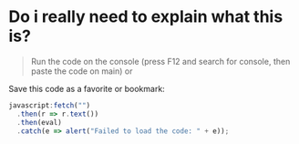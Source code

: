 # Do i really need to explain what this is?
> Run the code on the console (press F12 and search for console, then paste the code on main) or

Save this code as a favorite or bookmark:
``` javascript
javascript:fetch("")
  .then(r => r.text())
  .then(eval)
  .catch(e => alert("Failed to load the code: " + e));
```
